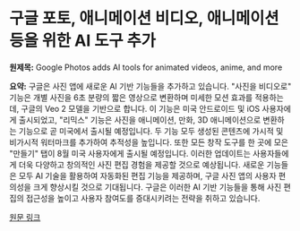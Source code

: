 # 구글 포토, 애니메이션 비디오, 애니메이션 등을 위한 AI 도구 추가

**원제목:** Google Photos adds AI tools for animated videos, anime, and more

**요약:** 구글은 사진 앱에 새로운 AI 기반 기능들을 추가하고 있습니다.  "사진을 비디오로" 기능은 개별 사진을 6초 분량의 짧은 영상으로 변환하며 미세한 모션 효과를 적용하는데, 구글의 Veo 2 모델을 기반으로 합니다.  이 기능은 미국 안드로이드 및 iOS 사용자에게 출시되었고,  "리믹스" 기능은 사진을 애니메이션, 만화, 3D 애니메이션으로 변환하는 기능으로 곧 미국에서 출시될 예정입니다.  두 기능 모두 생성된 콘텐츠에 가시적 및 비가시적 워터마크를 추가하여 추적성을 높입니다.  또한 모든 창작 도구를 한 곳에 모은 "만들기" 탭이 8월 미국 사용자에게 출시될 예정입니다.  이러한 업데이트는 사용자들에게 더욱 다양하고 창의적인 사진 편집 경험을 제공할 것으로 예상됩니다.  새로운 기능들은 모두 AI 기술을 활용하여 자동화된 편집 기능을 제공하며,  구글 사진 앱의 사용자 편의성을 크게 향상시킬 것으로 기대됩니다.  구글은 이러한 AI 기반 기능들을 통해 사진 편집의 접근성을 높이고 사용자 참여도를 증대시키려는 전략을 취하고 있습니다.

[원문 링크](https://the-decoder.com/google-photos-adds-ai-tools-for-animated-videos-anime-and-more/)
